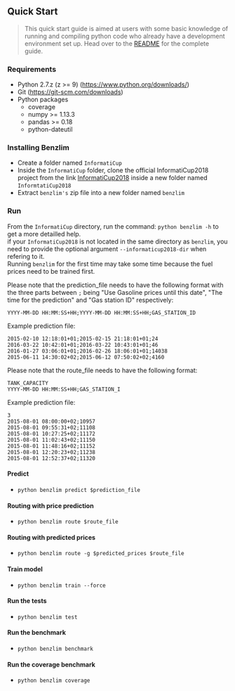 ## Quick Start

>This quick start guide is aimed at users with some basic knowledge of running and compiling python code who already have a development environment set up. Head over to the [README](/README.md) for the complete guide.

### Requirements

  - Python 2.7.z (z >= 9) (https://www.python.org/downloads/)
  - Git (https://git-scm.com/downloads)
  - Python packages  
      - coverage
      - numpy >= 1.13.3
      - pandas >= 0.18
      - python-dateutil

### Installing Benzlim

- Create a folder named `InformatiCup`
- Inside the `InformatiCup` folder, clone the official InformatiCup2018 project from the link [InformatiCup2018](https://github.com/InformatiCup/InformatiCup2018 ) inside a new folder named `InformtatiCup2018`
- Extract `benzlim's` zip file into a new folder named `benzlim`

### Run

   From the `InformatiCup` directory, run the command: `python benzlim -h` to get a more detailled help.  
   if your `InformatiCup2018` is not located in the same directory as `benzlim`, you need to provide the optional argument `--informaticup2018-dir` when refering to it.  
   Running `benzlim` for the first time may take some time because the fuel prices need to be trained first.

Please note that the prediction_file needs to have the following format with the three parts between `;` being "Use Gasoline prices until this date", "The time for the prediction" and "Gas station ID" respectively:
```
YYYY-MM-DD HH:MM:SS+HH;YYYY-MM-DD HH:MM:SS+HH;GAS_STATION_ID
```
Example prediction file:
```
2015-02-10 12:18:01+01;2015-02-15 21:18:01+01;24
2016-03-22 10:42:01+01;2016-03-22 10:43:01+01;46
2016-01-27 03:06:01+01;2016-02-26 18:06:01+01;14038
2015-06-11 14:30:02+02;2015-06-12 07:50:02+02;4160
```

Please note that the route_file needs to have the following format:
```
TANK_CAPACITY
YYYY-MM-DD HH:MM:SS+HH;GAS_STATION_I
```
Example prediction file:
```
3
2015-08-01 08:00:00+02;10957
2015-08-01 09:55:31+02;11108
2015-08-01 10:27:25+02;11172
2015-08-01 11:02:43+02;11150
2015-08-01 11:48:16+02;11152
2015-08-01 12:20:23+02;11238
2015-08-01 12:52:37+02;11320
```

#### Predict

- `python benzlim predict $prediction_file`

#### Routing with price prediction

- `python benzlim route $route_file`

#### Routing with predicted prices

- `python benzlim route -g $predicted_prices $route_file`

#### Train model

- `python benzlim train --force`

#### Run the tests

- `python benzlim test`

#### Run the benchmark

- `python benzlim benchmark`

#### Run the coverage benchmark

- `python benzlim coverage`

